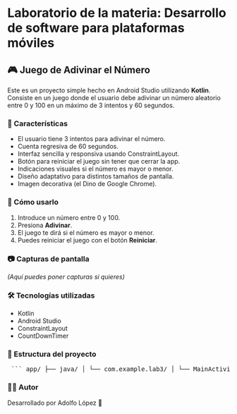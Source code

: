 # Laboratorio de la materia: Desarrollo de software para plataformas móviles

## 🎮 Juego de Adivinar el Número

Este es un proyecto simple hecho en Android Studio utilizando **Kotlin**.  
Consiste en un juego donde el usuario debe adivinar un número aleatorio entre 0 y 100 en un máximo de 3 intentos y 60 segundos.

### 📱 Características

- El usuario tiene 3 intentos para adivinar el número.
- Cuenta regresiva de 60 segundos.
- Interfaz sencilla y responsiva usando ConstraintLayout.
- Botón para reiniciar el juego sin tener que cerrar la app.
- Indicaciones visuales si el número es mayor o menor.
- Diseño adaptativo para distintos tamaños de pantalla.
- Imagen decorativa (el Dino de Google Chrome).

### 🧪 Cómo usarlo

1. Introduce un número entre 0 y 100.
3. Presiona **Adivinar**.
4. El juego te dirá si el número es mayor o menor.
5. Puedes reiniciar el juego con el botón **Reiniciar**.

### 📷 Capturas de pantalla

*(Aquí puedes poner capturas si quieres)*

### 🛠 Tecnologías utilizadas

- Kotlin
- Android Studio
- ConstraintLayout
- CountDownTimer

### 📁 Estructura del proyecto
<pre> ``` app/ ├── java/ │ └── com.example.lab3/ │ └── MainActivity.kt └── res/ └── layout/ └── activity_main.xml ``` </pre>


### 🧑‍💻 Autor
Desarrollado por Adolfo López 🚀


